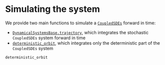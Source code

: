 # Simulating the system

We provide two main functions to simulate a [`CoupledSDEs`](@ref) forward in time:
* [`DynamicalSystemsBase.trajectory`](@extref), which integrates the stochastic `CoupledSDEs` system forward in time
* [`deterministic_orbit`](@ref), which integrates only the deterministic part of the `CoupledSDEs` system 


```@docs
deterministic_orbit
```
